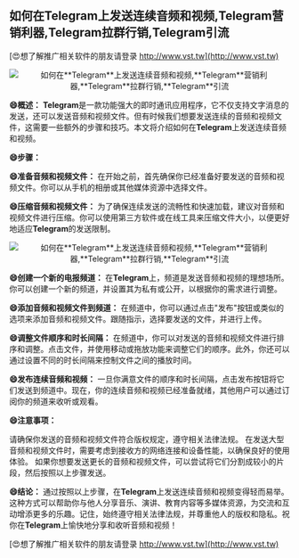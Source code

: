 ## **如何在**Telegram**上发送连续音频和视频,**Telegram**营销利器,**Telegram**拉群行销,**Telegram**引流**

[😍想了解推广相关软件的朋友请登录 http://www.vst.tw](http://www.vst.tw)

 <center><img src="https://vst.tw/MP4/tuiguang/png/2.png" alt="如何在**Telegram**上发送连续音频和视频,**Telegram**营销利器,**Telegram**拉群行销,**Telegram**引流"></center>

**😄概述：**
**Telegram**是一款功能强大的即时通讯应用程序，它不仅支持文字消息的发送，还可以发送音频和视频文件。但有时候我们想要发送连续的音频和视频文件，这需要一些额外的步骤和技巧。本文将介绍如何在**Telegram**上发送连续音频和视频。

**😄步骤：**

**😄准备音频和视频文件：**
在开始之前，首先确保你已经准备好要发送的音频和视频文件。你可以从手机的相册或其他媒体资源中选择文件。

**😄压缩音频和视频文件：**
为了确保连续发送的流畅性和快速加载，建议对音频和视频文件进行压缩。你可以使用第三方软件或在线工具来压缩文件大小，以便更好地适应**Telegram**的发送限制。

 <center><img src="https://vst.tw/MP4/tuiguang/png/5.png" alt="如何在**Telegram**上发送连续音频和视频,**Telegram**营销利器,**Telegram**拉群行销,**Telegram**引流"></center>

**😄创建一个新的电报频道：**
在**Telegram**上，频道是发送音频和视频的理想场所。你可以创建一个新的频道，并设置其为私有或公开，以根据你的需求进行调整。

**😄添加音频和视频文件到频道：**
在频道中，你可以通过点击"发布"按钮或类似的选项来添加音频和视频文件。跟随指示，选择要发送的文件，并进行上传。

**😄调整文件顺序和时长间隔：**
在频道中，你可以对发送的音频和视频文件进行排序和调整。点击文件，并使用移动或拖放功能来调整它们的顺序。此外，你还可以通过设置不同的时长间隔来控制文件之间的播放时间。

**😄发布连续音频和视频：**
一旦你满意文件的顺序和时长间隔，点击发布按钮将它们发送到频道中。现在，你的连续音频和视频已经准备就绪，其他用户可以通过订阅你的频道来收听或观看。

**😄注意事项：**

请确保你发送的音频和视频文件符合版权规定，遵守相关法律法规。
在发送大型音频和视频文件时，需要考虑到接收方的网络连接和设备性能，以确保良好的使用体验。
如果你想要发送更长的音频和视频文件，可以尝试将它们分割成较小的片段，然后按照以上步骤发送。

**😄结论：**
通过按照以上步骤，在**Telegram**上发送连续音频和视频变得轻而易举。这种方式可以帮助你与他人分享音乐、演讲、教育内容等多媒体资源，为交流和互动增添更多的乐趣。记住，始终遵守相关法律法规，并尊重他人的版权和隐私。祝你在**Telegram**上愉快地分享和收听音频和视频！

[😍想了解推广相关软件的朋友请登录 http://www.vst.tw](http://www.vst.tw)



